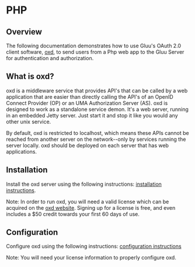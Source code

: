 # PHP

## Overview
The following documentation demonstrates how to use Gluu's OAuth 2.0 client software, [oxd](http://oxd.gluu.org), 
to send users from a Php web app to the Gluu Server for authentication and authorization. 

## What is oxd?
oxd is a middleware service that provides API's that can be called by a web application that are easier than directly calling the API's of an OpenID Connect Provider (OP) or an UMA Authorization Server (AS). oxd is designed to work as a standalone service demon. It's a web server, running in an embedded Jetty server. Just start it and stop it like you would any other unix service.

By default, oxd is restricted to localhost, which means these APIs cannot be reached from another server on the network--only by services running the server locally. oxd should be deployed on each server that has web applications.

## Installation

Install the oxd server using the following instructions: [installation instructions](https://gluu.org/docs/oxd/install/). 

Note: In order to run oxd, you will need a valid license which can be acquired on the [oxd website](https://oxd.gluu.org). Signing up for a license is free, and even includes a $50 credit towards your first 60 days of use.

## Configuration 

Configure oxd using the following instructions: [configuration instructions](https://gluu.org/docs/oxd/conf/)

Note: You will need your license information to properly configure oxd. 
